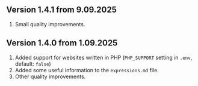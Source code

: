 ## Version 1.4.1 from 9.09.2025
1. Small quality improvements.

## Version 1.4.0 from 1.09.2025
1. Added support for websites written in PHP (`PHP_SUPPORT` setting in `.env`, default: `false`)
2. Added some useful information to the `expressions.md` file.
3. Other quality improvements.
